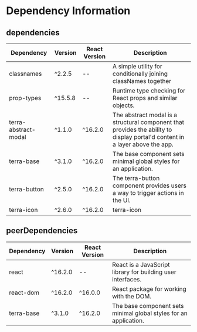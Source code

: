# Dependency Information

## dependencies
| Dependency | Version | React Version | Description |
|-|-|-|-|
| classnames | ^2.2.5 | -- | A simple utility for conditionally joining classNames together |
| prop-types | ^15.5.8 | -- | Runtime type checking for React props and similar objects. |
| terra-abstract-modal | ^1.1.0 | ^16.2.0 | The abstract modal is a structural component that provides the ability to display portal'd content in a layer above the app. |
| terra-base | ^3.1.0 | ^16.2.0 | The base component sets minimal global styles for an application. |
| terra-button | ^2.5.0 | ^16.2.0 | The terra-button component provides users a way to trigger actions in the UI. |
| terra-icon | ^2.6.0 | ^16.2.0 | terra-icon |

## peerDependencies
| Dependency | Version | React Version | Description |
|-|-|-|-|
| react | ^16.2.0 | -- | React is a JavaScript library for building user interfaces. |
| react-dom | ^16.2.0 | ^16.0.0 | React package for working with the DOM. |
| terra-base | ^3.1.0 | ^16.2.0 | The base component sets minimal global styles for an application. |
